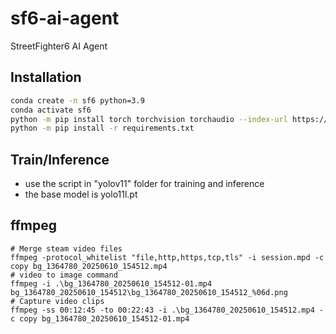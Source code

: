 # sf6-ai-agent
StreetFighter6 AI Agent

##  Installation
```bash
conda create -n sf6 python=3.9
conda activate sf6
python -m pip install torch torchvision torchaudio --index-url https://download.pytorch.org/whl/cu128  # based on your cuda version
python -m pip install -r requirements.txt
```

##  Train/Inference
- use the script in "yolov11" folder for training and inference
- the base model is yolo11l.pt

## ffmpeg 
```shell
# Merge steam video files
ffmpeg -protocol_whitelist "file,http,https,tcp,tls" -i session.mpd -c copy bg_1364780_20250610_154512.mp4
# video to image command
ffmpeg -i .\bg_1364780_20250610_154512-01.mp4 bg_1364780_20250610_154512\bg_1364780_20250610_154512_%06d.png
# Capture video clips
ffmpeg -ss 00:12:45 -to 00:22:43 -i .\bg_1364780_20250610_154512.mp4 -c copy bg_1364780_20250610_154512-01.mp4
```